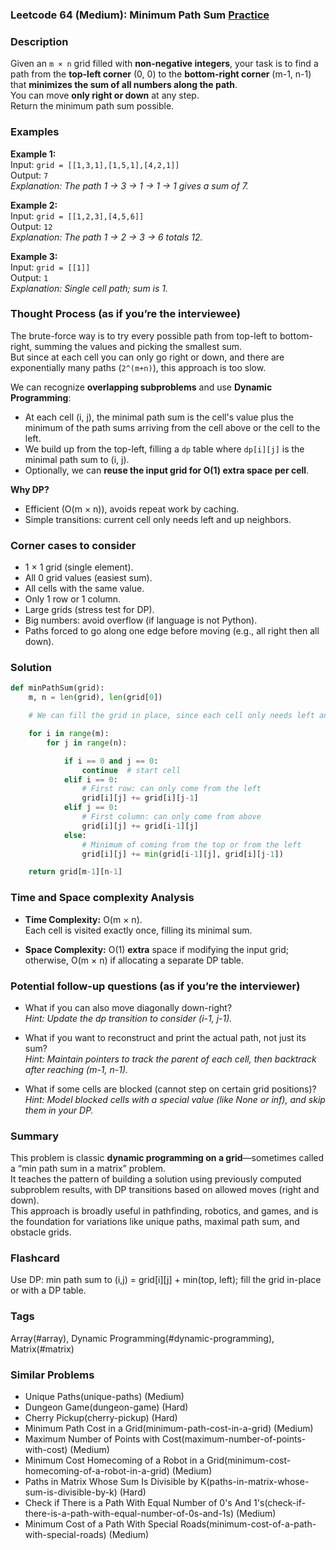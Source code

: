 ### Leetcode 64 (Medium): Minimum Path Sum [Practice](https://leetcode.com/problems/minimum-path-sum)

### Description  
Given an `m × n` grid filled with **non-negative integers**, your task is to find a path from the **top-left corner** (0, 0) to the **bottom-right corner** (m-1, n-1) that **minimizes the sum of all numbers along the path**.  
You can move **only right or down** at any step.  
Return the minimum path sum possible.

### Examples  

**Example 1:**  
Input: `grid = [[1,3,1],[1,5,1],[4,2,1]]`  
Output: `7`  
*Explanation: The path 1 → 3 → 1 → 1 → 1 gives a sum of 7.*

**Example 2:**  
Input: `grid = [[1,2,3],[4,5,6]]`  
Output: `12`  
*Explanation: The path 1 → 2 → 3 → 6 totals 12.*

**Example 3:**  
Input: `grid = [[1]]`  
Output: `1`  
*Explanation: Single cell path; sum is 1.*

### Thought Process (as if you’re the interviewee)  
The brute-force way is to try every possible path from top-left to bottom-right, summing the values and picking the smallest sum.  
But since at each cell you can only go right or down, and there are exponentially many paths (`2^(m+n)`), this approach is too slow.  

We can recognize **overlapping subproblems** and use **Dynamic Programming**:
- At each cell (i, j), the minimal path sum is the cell's value plus the minimum of the path sums arriving from the cell above or the cell to the left.
- We build up from the top-left, filling a `dp` table where `dp[i][j]` is the minimal path sum to (i, j).
- Optionally, we can **reuse the input grid for O(1) extra space per cell**.

**Why DP?**  
- Efficient (O(m × n)), avoids repeat work by caching.
- Simple transitions: current cell only needs left and up neighbors.

### Corner cases to consider  
- 1 × 1 grid (single element).
- All 0 grid values (easiest sum).
- All cells with the same value.
- Only 1 row or 1 column.
- Large grids (stress test for DP).
- Big numbers: avoid overflow (if language is not Python).
- Paths forced to go along one edge before moving (e.g., all right then all down).

### Solution

```python
def minPathSum(grid):
    m, n = len(grid), len(grid[0])

    # We can fill the grid in place, since each cell only needs left and up neighbors.

    for i in range(m):
        for j in range(n):

            if i == 0 and j == 0:
                continue  # start cell
            elif i == 0:
                # First row: can only come from the left
                grid[i][j] += grid[i][j-1]
            elif j == 0:
                # First column: can only come from above
                grid[i][j] += grid[i-1][j]
            else:
                # Minimum of coming from the top or from the left
                grid[i][j] += min(grid[i-1][j], grid[i][j-1])

    return grid[m-1][n-1]
```

### Time and Space complexity Analysis  

- **Time Complexity:** O(m × n).  
  Each cell is visited exactly once, filling its minimal sum.

- **Space Complexity:** O(1) **extra** space if modifying the input grid;  
  otherwise, O(m × n) if allocating a separate DP table.

### Potential follow-up questions (as if you’re the interviewer)  

- What if you can also move diagonally down-right?  
  *Hint: Update the dp transition to consider (i-1, j-1).*

- What if you want to reconstruct and print the actual path, not just its sum?  
  *Hint: Maintain pointers to track the parent of each cell, then backtrack after reaching (m-1, n-1).*

- What if some cells are blocked (cannot step on certain grid positions)?  
  *Hint: Model blocked cells with a special value (like None or inf), and skip them in your DP.*

### Summary
This problem is classic **dynamic programming on a grid**—sometimes called a “min path sum in a matrix” problem.  
It teaches the pattern of building a solution using previously computed subproblem results, with DP transitions based on allowed moves (right and down).  
This approach is broadly useful in pathfinding, robotics, and games, and is the foundation for variations like unique paths, maximal path sum, and obstacle grids.


### Flashcard
Use DP: min path sum to (i,j) = grid[i][j] + min(top, left); fill the grid in-place or with a DP table.

### Tags
Array(#array), Dynamic Programming(#dynamic-programming), Matrix(#matrix)

### Similar Problems
- Unique Paths(unique-paths) (Medium)
- Dungeon Game(dungeon-game) (Hard)
- Cherry Pickup(cherry-pickup) (Hard)
- Minimum Path Cost in a Grid(minimum-path-cost-in-a-grid) (Medium)
- Maximum Number of Points with Cost(maximum-number-of-points-with-cost) (Medium)
- Minimum Cost Homecoming of a Robot in a Grid(minimum-cost-homecoming-of-a-robot-in-a-grid) (Medium)
- Paths in Matrix Whose Sum Is Divisible by K(paths-in-matrix-whose-sum-is-divisible-by-k) (Hard)
- Check if There is a Path With Equal Number of 0's And 1's(check-if-there-is-a-path-with-equal-number-of-0s-and-1s) (Medium)
- Minimum Cost of a Path With Special Roads(minimum-cost-of-a-path-with-special-roads) (Medium)